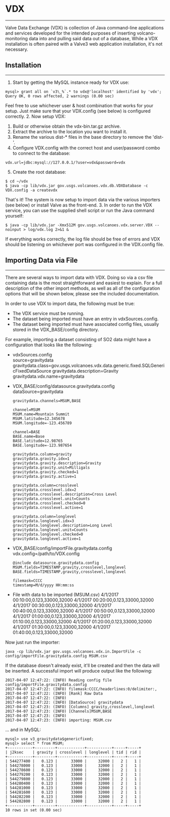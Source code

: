 # VDX
---
Valve Data Exchange (VDX) is collection of Java command-line applications and services developed for the intended purposes of inserting volcano-monitoring data into and pulling said data out of a database, While a VDX installation is often paired with a Valve3 web application installation, it's not necessary.

## Installation
---
1. Start by getting the MySQL instance ready for VDX use:  
```
mysql> grant all on `v3\_%`.* to vdx@'localhost' identified by 'vdx';
Query OK, 0 rows affected, 2 warnings (0.00 sec)
```
Feel free to use whichever user & host combination that works for your setup. Just make sure that your VDX.config (see below) is configured correctly.
2. Now setup VDX:
  1. Build or otherwise obtain the vdx-bin.tar.gz archive.
  2. Extract the archive to the location you want to install it.
  3. Rename the various dist-* files in the base directory to remove the 'dist-'.
  4. Configure VDX.config with the correct host and user/password combo to connect to the database:  
  ```
  vdx.url=jdbc:mysql://127.0.0.1/?user=vdx&password=vdx
  ```
  5. Create the root database:
  ```
  $ cd ~/vdx
  $ java -cp lib/vdx.jar gov.usgs.volcanoes.vdx.db.VDXDatabase -c VDX.config -a createvdx
  ```
  That's it! The system is now setup to import data via the various importers (see below) or install Valve as the front-end.
3. In order to run the VDX service, you can use the supplied shell script or run the Java command yourself:
```
$ java -cp lib/vdx.jar -Xmx512M gov.usgs.volcanoes.vdx.server.VDX --noinput > log/vdx.log 2>&1 &
```
If everything works correctly, the log file should be free of errors and VDX should be listening on whichever port was configured in the VDX.config file.

## Importing Data via File
---
There are several ways to import data with VDX. Doing so via a csv file containing data is the most straightforward and easiest to explain. For a full description of the other import methods, as well as all of the configuration options that will be shown below, please see the included documentation.

In order to use VDX to import data, the following must be true:
  * The VDX service must be running.
  * The dataset being imported must have an entry in vdxSources.config.
  * The dataset being imported must have associated config files, usually stored in the VDX_BASE/config directory.

For example, importing a dataset consisting of SO2 data might have a configuration that looks like the following:
* vdxSources.config  
      source=gravitydata
      gravitydata.class=gov.usgs.volcanoes.vdx.data.generic.fixed.SQLGenericFixedDataSource
      gravitydata.description=Gravity
      gravitydata.vdx.name=gravitydata

* VDX_BASE/config/datasource.gravitydata.config  
      dataSource=gravitydata

      gravitydata.channels=MSUM,BASE

      channel=MSUM
      MSUM.name=Mountain Summit
      MSUM.latitude=12.345678
      MSUM.longitude=-123.456789

      channel=BASE
      BASE.name=Base
      BASE.latitude=12.98765
      BASE.longitude=-123.987654

      gravitydata.column=gravity
      gravitydata.gravity.idx=1
      gravitydata.gravity.description=Gravity
      gravitydata.gravity.unit=Milligals
      gravitydata.gravity.checked=1
      gravitydata.gravity.active=1

      gravitydata.column=crosslevel
      gravitydata.crosslevel.idx=2
      gravitydata.crosslevel.description=Cross Level
      gravitydata.crosslevel.unit=Counts
      gravitydata.crosslevel.checked=0
      gravitydata.crosslevel.active=1

      gravitydata.column=longlevel
      gravitydata.longlevel.idx=3
      gravitydata.longlevel.description=Long Level
      gravitydata.longlevel.unit=Counts
      gravitydata.longlevel.checked=0
      gravitydata.longlevel.active=1

* VDX_BASE/config/importFile.gravitydata.config  
      vdx.config=/path/to/VDX.config

      @include datasource.gravitydata.config
      MSUM.fields=TIMESTAMP,gravity,crosslevel,longlevel
      BASE.fields=TIMESTAMP,gravity,crosslevel,longlevel

      filemask=CCCC
      timestamp=M/d/yyyy HH:mm:ss

* File with data to be imported (MSUM.csv)
      4/1/2017 00:10:00,0.123,33000,32000
      4/1/2017 00:20:00,0.123,33000,32000
      4/1/2017 00:30:00,0.123,33000,32000
      4/1/2017 00:40:00,0.123,33000,32000
      4/1/2017 00:50:00,0.123,33000,32000
      4/1/2017 01:00:00,0.123,33000,32000
      4/1/2017 01:10:00,0.123,33000,32000
      4/1/2017 01:20:00,0.123,33000,32000
      4/1/2017 01:30:00,0.123,33000,32000
      4/1/2017 01:40:00,0.123,33000,32000

Now just run the importer:  
```
java -cp lib/vdx.jar gov.usgs.volcanoes.vdx.in.ImportFile -c config/importFile.gravitydata.config MSUM.csv
```
If the database doesn't already exist, it'll be created and then the data will be inserted. A successful import will produce output like the following:  
```
2017-04-07 12:47:22: (INFO) Reading config file config/importFile.gravitydata.config
2017-04-07 12:47:22: (INFO) filemask:CCCC/headerlines:0/delimiter:,
2017-04-07 12:47:22: (INFO) [Rank] Raw Data
2017-04-07 12:47:22: (INFO)
2017-04-07 12:47:22: (INFO) [DataSource] gravitydata
2017-04-07 12:47:23: (INFO) [Columns] gravity,crosslevel,longlevel
2017-04-07 12:47:23: (INFO) [Channels]MSUM,BASE
2017-04-07 12:47:23: (INFO)
2017-04-07 12:47:23: (INFO) importing: MSUM.csv
```
... and in MySQL:  
```
mysql> use v3_gravitydata$genericfixed;
mysql> select * from MSUM;
+-----------+---------+------------+-----------+-----+-----+
| j2ksec    | gravity | crosslevel | longlevel | tid | rid |
+-----------+---------+------------+-----------+-----+-----+
| 544277400 |   0.123 |      33000 |     32000 |   2 |   1 |
| 544278000 |   0.123 |      33000 |     32000 |   2 |   1 |
| 544278600 |   0.123 |      33000 |     32000 |   2 |   1 |
| 544279200 |   0.123 |      33000 |     32000 |   2 |   1 |
| 544279800 |   0.123 |      33000 |     32000 |   2 |   1 |
| 544280400 |   0.123 |      33000 |     32000 |   2 |   1 |
| 544281000 |   0.123 |      33000 |     32000 |   2 |   1 |
| 544281600 |   0.123 |      33000 |     32000 |   2 |   1 |
| 544282200 |   0.123 |      33000 |     32000 |   2 |   1 |
| 544282800 |   0.123 |      33000 |     32000 |   2 |   1 |
+-----------+---------+------------+-----------+-----+-----+
10 rows in set (0.00 sec)
```
